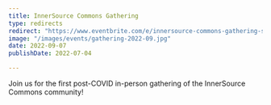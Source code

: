 ```yaml
---
title: InnerSource Commons Gathering
type: redirects
redirect: "https://www.eventbrite.com/e/innersource-commons-gathering-sep-2022-dublin-tickets-370546573777"
image: "/images/events/gathering-2022-09.jpg"
date: 2022-09-07
publishDate: 2022-07-04

---
```


Join us for the first post-COVID in-person gathering of the InnerSource Commons community!